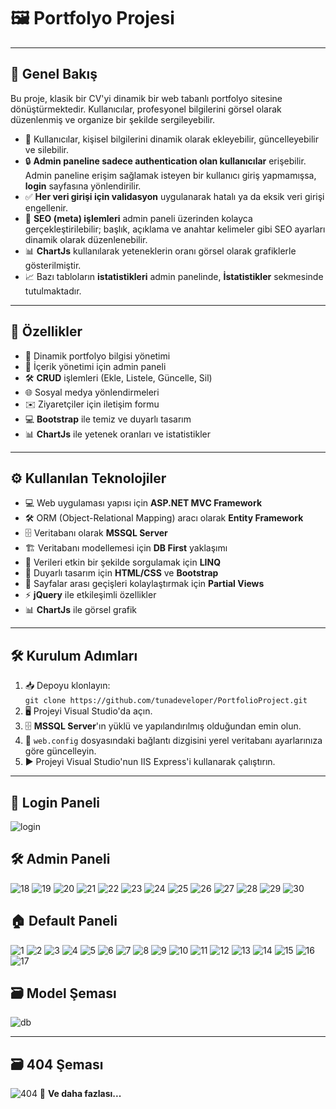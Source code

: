 # 🖼️ **Portfolyo Projesi**

---

## 🌟 **Genel Bakış**

Bu proje, klasik bir CV'yi dinamik bir web tabanlı portfolyo sitesine dönüştürmektedir. Kullanıcılar, profesyonel bilgilerini görsel olarak düzenlenmiş ve organize bir şekilde sergileyebilir.

- 👤 Kullanıcılar, kişisel bilgilerini dinamik olarak ekleyebilir, güncelleyebilir ve silebilir.
- 🔒 **Admin paneline sadece authentication olan kullanıcılar** erişebilir. Admin paneline erişim sağlamak isteyen bir kullanıcı giriş yapmamışsa, **login** sayfasına yönlendirilir.
- ✅ **Her veri girişi için validasyon** uygulanarak hatalı ya da eksik veri girişi engellenir.
- 🔧 **SEO (meta) işlemleri** admin paneli üzerinden kolayca gerçekleştirilebilir; başlık, açıklama ve anahtar kelimeler gibi SEO ayarları dinamik olarak düzenlenebilir.
- 📊 **ChartJs** kullanılarak yeteneklerin oranı görsel olarak grafiklerle gösterilmiştir.
- 📈 Bazı tabloların **istatistikleri** admin panelinde, **İstatistikler** sekmesinde tutulmaktadır.

---

## 🚀 **Özellikler**

- 📝 Dinamik portfolyo bilgisi yönetimi
- 🔧 İçerik yönetimi için admin paneli
- 🛠️ **CRUD** işlemleri (Ekle, Listele, Güncelle, Sil)
- 🌐 Sosyal medya yönlendirmeleri
- ✉️ Ziyaretçiler için iletişim formu
- 💻 **Bootstrap** ile temiz ve duyarlı tasarım
- 📊 **ChartJs** ile yetenek oranları ve istatistikler

---

## ⚙️ **Kullanılan Teknolojiler**

- 💻 Web uygulaması yapısı için **ASP.NET MVC Framework**
- 🛠️ ORM (Object-Relational Mapping) aracı olarak **Entity Framework**
- 🗄️ Veritabanı olarak **MSSQL Server**
- 🏗️ Veritabanı modellemesi için **DB First** yaklaşımı
- 🔎 Verileri etkin bir şekilde sorgulamak için **LINQ**
- 🎨 Duyarlı tasarım için **HTML/CSS** ve **Bootstrap**
- 📄 Sayfalar arası geçişleri kolaylaştırmak için **Partial Views**
- ⚡ **jQuery** ile etkileşimli özellikler
- 📊 **ChartJs** ile görsel grafik

---

## 🛠️ **Kurulum Adımları**

1. 📥 Depoyu klonlayın:  
   `git clone https://github.com/tunadeveloper/PortfolioProject.git`
2. 🖥️ Projeyi Visual Studio'da açın.
3. 🗄️ **MSSQL Server**'ın yüklü ve yapılandırılmış olduğundan emin olun.
4. 📝 `web.config` dosyasındaki bağlantı dizgisini yerel veritabanı ayarlarınıza göre güncelleyin.
5. ▶️ Projeyi Visual Studio'nun IIS Express'i kullanarak çalıştırın.

---

## 🔑 **Login Paneli**
![login](https://github.com/user-attachments/assets/b2a25273-853b-4a84-a83d-899d97da5d05)

## 🛠️ **Admin Paneli**
![18](https://github.com/user-attachments/assets/d07f1abc-fa0e-4044-ac18-2ea453e8d225)
![19](https://github.com/user-attachments/assets/503093b9-7f4f-47ef-8e33-74da390f617d)
![20](https://github.com/user-attachments/assets/13b6b657-b0d3-4468-aebe-ea245f9c0a65)
![21](https://github.com/user-attachments/assets/0c6010d0-9e94-4396-b688-09979012082e)
![22](https://github.com/user-attachments/assets/4f07dd1a-6e82-4c07-9e36-5a566d6b09c6)
![23](https://github.com/user-attachments/assets/b217a74f-5d38-4ed2-856e-1e2609e571a8)
![24](https://github.com/user-attachments/assets/9a4a6074-d549-4fc7-bb7e-0a4695343e22)
![25](https://github.com/user-attachments/assets/678509af-692f-4b19-b097-30c4a4da0c65)
![26](https://github.com/user-attachments/assets/b42d6b2d-ee33-4207-9f63-2efa37638f71)
![27](https://github.com/user-attachments/assets/c1b76ed2-434a-4b5d-8010-e24b8e268be8)
![28](https://github.com/user-attachments/assets/0d97e0c9-2eab-46c7-beed-2bd928c754a7)
![29](https://github.com/user-attachments/assets/02f27017-3ae7-4abf-8b34-8c914961a362)
![30](https://github.com/user-attachments/assets/8967626f-0858-4098-a8dd-f79194a082c4)


## 🏠 **Default Paneli**
![1](https://github.com/user-attachments/assets/e74125d3-fc12-414e-9dd6-31a32e21943d)
![2](https://github.com/user-attachments/assets/636c86a1-2c7d-473a-8f45-a468dbfc844c)
![3](https://github.com/user-attachments/assets/fd8bef14-5f82-466c-86c9-7ac27107cde1)
![4](https://github.com/user-attachments/assets/7462c496-4ada-4130-8219-64aa73619792)
![5](https://github.com/user-attachments/assets/709343dd-9775-4b3f-b767-6fe172afdb31)
![6](https://github.com/user-attachments/assets/bf175cd4-3f8d-423a-987b-2b4a1fff79f3)
![7](https://github.com/user-attachments/assets/5b170c10-fde7-4bce-ba56-ab0feb1a9876)
![8](https://github.com/user-attachments/assets/b387986c-fe03-427d-ad13-aad56c5e6e5d)
![9](https://github.com/user-attachments/assets/fa069ba2-2646-4a19-8dd2-cd7d1c35b2a8)
![10](https://github.com/user-attachments/assets/3ba66bf0-edbf-49a7-bc2e-3f9145ad5bda)
![11](https://github.com/user-attachments/assets/f973f48e-ed45-4cb9-8191-bdf656b6faf1)
![12](https://github.com/user-attachments/assets/2686c537-2414-41bf-bcc9-9d0358ea119b)
![13](https://github.com/user-attachments/assets/847f5b1e-5829-4dae-b83b-0e13ec66ff98)
![14](https://github.com/user-attachments/assets/6857dcc6-f395-449a-958d-b11692d01876)
![15](https://github.com/user-attachments/assets/aa8cf2c8-91c3-4860-8b68-8a47018b797b)
![16](https://github.com/user-attachments/assets/fb4e8b10-f71f-4801-8de8-c2fbb4d3b411)
![17](https://github.com/user-attachments/assets/324c668d-ce98-498a-a833-807e0a304c09)

## 🗃️ **Model Şeması**
![db](https://github.com/user-attachments/assets/6060138b-e9f9-4f21-95bb-222d83733072)



---
## 🗃️ **404 Şeması**
![404](https://github.com/user-attachments/assets/6160f929-4d59-4cfb-8c0b-d94362b2bf0e)
🎉 **Ve daha fazlası...**








